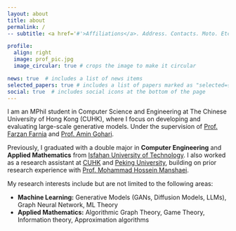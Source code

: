 ```yaml
---
layout: about
title: about
permalink: /
-- subtitle: <a href='#'>Affiliations</a>. Address. Contacts. Moto. Etc.

profile:
  align: right
  image: prof_pic.jpg
  image_circular: true # crops the image to make it circular

news: true  # includes a list of news items
selected_papers: true # includes a list of papers marked as "selected={true}"
social: true  # includes social icons at the bottom of the page
---
```

I am an MPhil student in Computer Science and Engineering at The Chinese University of Hong Kong (CUHK), 
where I focus on developing and evaluating large-scale generative models.
Under the supervision of [Prof. Farzan Farnia](https://www.cse.cuhk.edu.hk/people/faculty/farzan-farnia/) and 
[Prof. Amin Gohari](https://www.ie.cuhk.edu.hk/faculty/gohari-amin/).

Previously, I graduated with a double major in **Computer Engineering** and **Applied Mathematics** from
[Isfahan University of Technology](https://english.iut.ac.ir/). I also worked as a research assistant 
at [CUHK](https://www.cse.cuhk.edu.hk/) and [Peking University](https://english.pku.edu.cn/), building on prior research experience with [Prof. Mohammad Hossein Manshaei](https://scholar.google.com/citations?user=33d716cAAAAJ).

My research interests include but are not limited to the following areas:
- **Machine Learning:** Generative Models (GANs, Diffusion Models, LLMs), Graph Neural Network, ML Theory
- **Applied Mathematics:** Algorithmic Graph Theory, Game Theory, Information theory, Approximation algorithms
